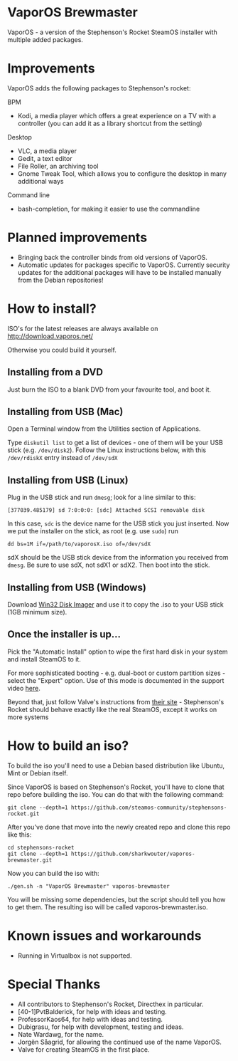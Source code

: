 # VaporOS Brewmaster

 VaporOS - a version of the Stephenson's Rocket SteamOS installer with multiple added packages.
 
# Improvements

VaporOS adds the following packages to Stephenson's rocket:

BPM
- Kodi, a media player which offers a great experience on a TV with a controller (you can add it as a library shortcut from the setting)

Desktop
- VLC, a media player
- Gedit, a text editor
- File Roller, an archiving tool
- Gnome Tweak Tool, which allows you to configure the desktop in many additional ways

Command line
- bash-completion, for making it easier to use the commandline

# Planned improvements

- Bringing back the controller binds from old versions of VaporOS.
- Automatic updates for packages specific to VaporOS. Currently security updates for the additional packages will have to be installed manually from the Debian repositories!

# How to install?

ISO's for the latest releases are always available on http://download.vaporos.net/

Otherwise you could build it yourself.

## Installing from a DVD

Just burn the ISO to a blank DVD from your favourite tool, and boot it.

## Installing from USB (Mac)

Open a Terminal window from the Utilities section of Applications.

Type `diskutil list` to get a list of devices - one of them will be your USB stick (e.g. `/dev/disk2`). Follow the Linux instructions below, with this `/dev/rdiskX` entry instead of `/dev/sdX`

## Installing from USB (Linux)

Plug in the USB stick and run `dmesg`; look for a line similar to this:

    [377039.485179] sd 7:0:0:0: [sdc] Attached SCSI removable disk

In this case, `sdc` is the device name for the USB stick you just inserted. Now we put the installer on the stick, as root (e.g. use `sudo`) run 

    dd bs=1M if=/path/to/vaporosX.iso of=/dev/sdX 
    
sdX should be the USB stick device from the information you received from `dmesg`. Be sure to use sdX, not sdX1 or sdX2. Then boot into the stick.

## Installing from USB (Windows)

Download [Win32 Disk Imager](http://sourceforge.net/projects/win32diskimager/) and use it to copy the .iso to your USB stick (1GB minimum size).

## Once the installer is up...

Pick the "Automatic Install" option to wipe the first hard disk in your system and install SteamOS to it.

For more sophisticated booting - e.g. dual-boot or custom partition sizes - select the "Expert" option. Use of this mode is documented in the support video [here](https://www.youtube.com/watch?v=3MjkfMs-4T4).

Beyond that, just follow Valve's instructions from [their site](http://store.steampowered.com/steamos/buildyourown) - Stephenson's Rocket should behave exactly like the real SteamOS, except it works on more systems

# How to build an iso?
To build the iso you'll need to use a Debian based distribution like Ubuntu, Mint or Debian itself.

Since VaporOS is based on Stephenson's Rocket, you'll have to clone that repo before building the iso. You can do that with the following command:

    git clone --depth=1 https://github.com/steamos-community/stephensons-rocket.git

After you've done that move into the newly created repo and clone this repo like this:

    cd stephensons-rocket
    git clone --depth=1 https://github.com/sharkwouter/vaporos-brewmaster.git
    
Now you can build the iso with:

    ./gen.sh -n "VaporOS Brewmaster" vaporos-brewmaster
    
You will be missing some dependencies, but the script should tell you how to get them. The resulting iso will be called vaporos-brewmaster.iso.

# Known issues and workarounds

- Running in Virtualbox is not supported.

# Special Thanks

- All contributors to Stephenson's Rocket, Directhex in particular.
- [40-1]PvtBalderick, for help with ideas and testing.
- ProfessorKaos64, for help with ideas and testing.
- Dubigrasu, for help with development, testing and ideas.
- Nate Wardawg, for the name.
- Jorgën Såagrid, for allowing the continued use of the name VaporOS.
- Valve for creating SteamOS in the first place.
